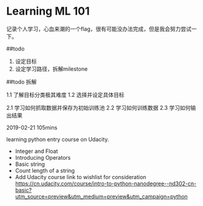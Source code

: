 # Learning ML 101

记录个人学习，心血来潮的一个flag，很有可能没办法完成，但是我会努力尝试一下。

##todo

1. 设定目标
2. 设定学习路径，拆解milestone

##todo 拆解

1.1 了解目标分类极其难度
1.2 选择并设定具体目标

2.1 学习如何抓取数据并保存为初始训练池
2.2 学习如何训练数据
2.3 学习如何输出结果

2019-02-21 105mins

learning python entry course on Udacity.

- Integer and Float
- Introducing Operators
- Basic string
- Count length of a string
- Add Udacity course link to wishlist for consideration
https://cn.udacity.com/course/intro-to-python-nanodegree--nd302-cn-basic?utm_source=preview&utm_medium=preview&utm_campaign=python
